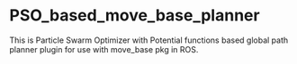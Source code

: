 # PSO_based_move_base_planner
This is Particle Swarm Optimizer with Potential functions based global path planner plugin for use with move_base pkg in ROS.
